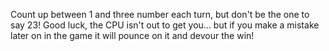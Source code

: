 Count up between 1 and three number each turn, but don't be the one to say 23! 
Good luck, the CPU isn't out to get you... but if you make a mistake later on in the game it will pounce on it and devour the win!
